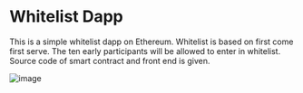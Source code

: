 # Whitelist Dapp
This is a simple whitelist dapp on Ethereum. Whitelist is based on first come first serve. The ten early participants will be allowed to enter in whitelist. Source code of smart contract and front end is given.

![image](https://user-images.githubusercontent.com/63999516/186983086-0a030379-da1d-4664-a799-dfb8de25588c.png)

